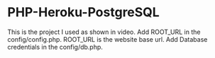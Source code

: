 # PHP-Heroku-PostgreSQL
This is the project I used as shown in video.
Add ROOT_URL in the config/config.php.
ROOT_URL is the website base url.
Add Database credentials in the config/db.php.
